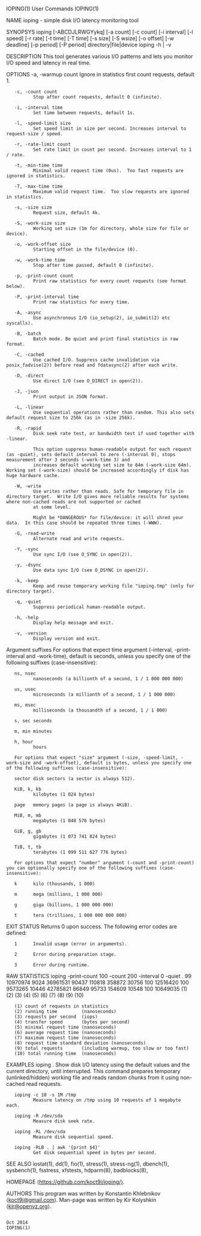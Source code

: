 IOPING(1)                                                                                User Commands                                                                                IOPING(1)

NAME
       ioping - simple disk I/O latency monitoring tool

SYNOPSYS
       ioping [-ABCDJLRWGYykq] [-a count] [-c count] [-i interval] [-l speed] [-r rate] [-t time] [-T time] [-s size] [-S wsize] [-o offset] [-w deadline] [-p period] [-P period]
              directory|file|device
       ioping -h | -v

DESCRIPTION
       This tool generates various I/O patterns and lets you monitor I/O speed and latency in real time.

OPTIONS
       -a, -warmup count
              Ignore in statistics first count requests, default 1.

       -c, -count count
              Stop after count requests, default 0 (infinite).

       -i, -interval time
              Set time between requests, default 1s.

       -l, -speed-limit size
              Set speed limit in size per second. Increases interval to request-size / speed.

       -r, -rate-limit count
              Set rate limit in count per second. Increases interval to 1 / rate.

       -t, -min-time time
              Minimal valid request time (0us).  Too fast requests are ignored in statistics.

       -T, -max-time time
              Maximum valid request time.  Too slow requests are ignored in statistics.

       -s, -size size
              Request size, default 4k.

       -S, -work-size size
              Working set size (1m for directory, whole size for file or device).

       -o, -work-offset size
              Starting offset in the file/device (0).

       -w, -work-time time
              Stop after time passed, default 0 (infinite).

       -p, -print-count count
              Print raw statistics for every count requests (see format below).

       -P, -print-interval time
              Print raw statistics for every time.

       -A, -async
              Use asynchronous I/O (io_setup(2), io_submit(2) etc syscalls).

       -B, -batch
              Batch mode. Be quiet and print final statistics in raw format.

       -C, -cached
              Use cached I/O. Suppress cache invalidation via posix_fadvise(2)) before read and fdatasync(2) after each write.

       -D, -direct
              Use direct I/O (see O_DIRECT in open(2)).

       -J, -json
              Print output in JSON format.

       -L, -linear
              Use sequential operations rather than random. This also sets default request size to 256k (as in -size 256k).

       -R, -rapid
              Disk seek rate test, or bandwidth test if used together with -linear.

              This option suppress human-readable output for each request (as -quiet), sets default interval to zero (-interval 0), stops measurement after 3 seconds (-work-time 3) and
              increases default working set size to 64m (-work-size 64m).  Working set (-work-size) should be increased accordingly if disk has huge hardware cache.

       -W, -write
              Use writes rather than reads. Safe for temporary file in directory target.  Write I/O gives more reliable results for systems where non-cached reads are not supported or cached
              at some level.

              Might be *DANGEROUS* for file/device: it will shred your data.  In this case should be repeated three times (-WWW).

       -G, -read-write
              Alternate read and write requests.

       -Y, -sync
              Use sync I/O (see O_SYNC in open(2)).

       -y, -dsync
              Use data sync I/O (see O_DSYNC in open(2)).

       -k, -keep
              Keep and reuse temporary working file "ioping.tmp" (only for directory target).

       -q, -quiet
              Suppress periodical human-readable output.

       -h, -help
              Display help message and exit.

       -v, -version
              Display version and exit.

   Argument suffixes
       For options that expect time argument (-interval, -print-interval and -work-time), default is seconds, unless you specify one of the following suffixes (case-insensitive):

       ns, nsec
              nanoseconds (a billionth of a second, 1 / 1 000 000 000)

       us, usec
              microseconds (a millionth of a second, 1 / 1 000 000)

       ms, msec
              milliseconds (a thousandth of a second, 1 / 1 000)

       s, sec seconds

       m, min minutes

       h, hour
              hours

       For options that expect "size" argument (-size, -speed-limit, -work-size and -work-offset), default is bytes, unless you specify one of the following suffixes (case-insensitive):

       sector disk sectors (a sector is always 512).

       KiB, k, kb
              kilobytes (1 024 bytes)

       page   memory pages (a page is always 4KiB).

       MiB, m, mb
              megabytes (1 048 576 bytes)

       GiB, g, gb
              gigabytes (1 073 741 824 bytes)

       TiB, t, tb
              terabytes (1 099 511 627 776 bytes)

       For options that expect "number" argument (-count and -print-count) you can optionally specify one of the following suffixes (case-insensitive):

       k      kilo (thousands, 1 000)

       m      mega (millions, 1 000 000)

       g      giga (billions, 1 000 000 000)

       t      tera (trillions, 1 000 000 000 000)

EXIT STATUS
       Returns 0 upon success. The following error codes are defined:

       1      Invalid usage (error in arguments).

       2      Error during preparation stage.

       3      Error during runtime.

RAW STATISTICS
       ioping -print-count 100 -count 200 -interval 0 -quiet .
       99 10970974 9024 36961531 90437 110818 358872 30756 100 12516420
       100 9573265 10446 42785821 86849 95733 154609 10548 100 10649035
       (1) (2)     (3)   (4)      (5)   (6)   (7)    (8)   (9) (10)

       (1) count of requests in statistics
       (2) running time         (nanoseconds)
       (3) requests per second  (iops)
       (4) transfer speed       (bytes per second)
       (5) minimal request time (nanoseconds)
       (6) average request time (nanoseconds)
       (7) maximum request time (nanoseconds)
       (8) request time standard deviation (nanoseconds)
       (9) total requests       (including warmup, too slow or too fast)
       (10) total running time  (nanoseconds)

EXAMPLES
       ioping .
              Show disk I/O latency using the default values and the current directory, until interrupted. This command prepares temporary (unlinked/hidden) working file and reads random
              chunks from it using non-cached read requests.

       ioping -c 10 -s 1M /tmp
              Measure latency on /tmp using 10 requests of 1 megabyte each.

       ioping -R /dev/sda
              Measure disk seek rate.

       ioping -RL /dev/sda
              Measure disk sequential speed.

       ioping -RLB . | awk '{print $4}'
              Get disk sequential speed in bytes per second.

SEE ALSO
       iostat(1), dd(1), fio(1), stress(1), stress-ng(1), dbench(1), sysbench(1), fsstress, xfstests, hdparm(8), badblocks(8),

HOMEPAGE
       ⟨https://github.com/koct9i/ioping/⟩.

AUTHORS
       This program was written by Konstantin Khlebnikov ⟨koct9i@gmail.com⟩.
       Man-page was written by Kir Kolyshkin ⟨kir@openvz.org⟩.

                                                                                            Oct 2014                                                                                  IOPING(1)
